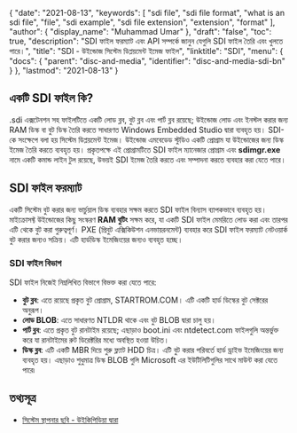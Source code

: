 {
  "date": "2021-08-13",
  "keywords": [
    "sdi file",
    "sdi file format",
    "what is an sdi file",
    "file",
    "sdi example",
    "sdi file extension",
    "extension",
    "format"
  ],
  "author": {
    "display_name": "Muhammad Umar"
  },
  "draft": "false",
  "toc": true,
  "description": "SDI ফাইল ফরম্যাট এবং API সম্পর্কে জানুন যেগুলি SDI ফাইল তৈরি এবং খুলতে পারে।",
  "title": "SDI - উইন্ডোজ সিস্টেম ডিপ্লয়মেন্ট ইমেজ ফাইল",
  "linktitle": "SDI",
  "menu": {
    "docs": {
      "parent": "disc-and-media",
      "identifier": "disc-and-media-sdi-bn"
    }
  },
  "lastmod": "2021-08-13"
}

## একটি SDI ফাইল কি?
.sdi এক্সটেনশন সহ ফাইলটিতে একটি লোড ব্লব, বুট ব্লব এবং পার্ট ব্লব রয়েছে; উইন্ডোজ লোড এবং ইনস্টল করার জন্য RAM ডিস্ক বা বুট ডিস্ক তৈরি করতে সাধারণত Windows Embedded Studio দ্বারা ব্যবহৃত হয়। SDI-কে সংক্ষেপে বলা হয় সিস্টেম ডিপ্লয়মেন্ট ইমেজ। উইন্ডোজ এমবেডেড স্টুডিও একটি প্রোগ্রাম যা উইন্ডোজের জন্য ডিস্ক ইমেজ তৈরি করতে ব্যবহৃত হয়। প্রকৃতপক্ষে এই প্রোগ্রামটিতে SDI ফাইল ম্যানেজার প্রোগ্রাম এবং **sdimgr.exe** নামে একটি কমান্ড লাইন টুল রয়েছে, উভয়ই SDI ইমেজ তৈরি করতে এবং সম্পাদনা করতে ব্যবহার করা যেতে পারে।

## SDI ফাইল ফরম্যাট
একটি সিস্টেম বুট করার জন্য ভার্চুয়াল ডিস্ক ব্যবহার সক্ষম করতে SDI ফাইল বিন্যাস ব্যাপকভাবে ব্যবহৃত হয়। মাইক্রোসফ্ট উইন্ডোজের কিছু সংস্করণ **RAM বুটিং** সক্ষম করে, যা একটি SDI ফাইল মেমরিতে লোড করা এবং তারপর এটি থেকে বুট করা গুরুত্বপূর্ণ। PXE (প্রিবুট এক্সিকিউশন এনভায়রনমেন্ট) ব্যবহার করে SDI ফাইল ফরম্যাট নেটওয়ার্ক বুট করার জন্যও সক্রিয়। এটি হার্ডডিস্ক ইমেজিংয়ের জন্যও ব্যবহৃত হচ্ছে।
### SDI ফাইল বিভাগ
SDI ফাইল নিজেই নিম্নলিখিত বিভাগে বিভক্ত করা যেতে পারে:
- **বুট ব্লব**: এতে রয়েছে প্রকৃত বুট প্রোগ্রাম, STARTROM.COM। এটি একটি হার্ড ডিস্কের বুট সেক্টরের অনুরূপ।
- **লোড BLOB**: এতে সাধারণত NTLDR থাকে এবং বুট BLOB দ্বারা চালু হয়।
- **পার্ট ব্লব**: এতে প্রকৃত বুট রানটাইম রয়েছে; এছাড়াও boot.ini এবং ntdetect.com ফাইলগুলি অন্তর্ভুক্ত করে যা রানটাইমের রুট ডিরেক্টরির মধ্যে অবস্থিত হওয়া উচিত।
- **ডিস্ক ব্লব**: এটি একটি MBR দিয়ে শুরু ফ্ল্যাট HDD চিত্র। এটি বুট করার পরিবর্তে হার্ড ড্রাইভ ইমেজিংয়ের জন্য ব্যবহৃত হয়। এছাড়াও শুধুমাত্র ডিস্ক BLOB গুলি Microsoft এর ইউটিলিটিগুলির সাথে মাউন্ট করা যেতে পারে৷


## তথ্যসূত্র 

* [সিস্টেম স্থাপনার ছবি - উইকিপিডিয়া দ্বারা](https://en.wikipedia.org/wiki/System_Deployment_Image)



